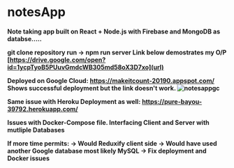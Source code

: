 <strong>

# notesApp
Note taking app built on React + Node.js with Firebase and MongoDB as databse.....

git clone repository
run -> npm run server
Link below demostrates my O/P
[https://drive.google.com/open?id=1ycpTyoB5PUuvGmdcWB305md58oX3D7xo](url)

Deployed on Google Cloud: https://makeitcount-20190.appspot.com/
Shows successful deployment but the link doesn't work. 
![notesappgc](https://user-images.githubusercontent.com/30497847/54231884-65e9f680-44d7-11e9-9610-d0d53ef8bd1a.PNG)

Same issue with Heroku Deployment as well: https://pure-bayou-39792.herokuapp.com/

Issues with Docker-Compose file. Interfacing Client and Server with mutliple Databases

If more time permits:
-> Would Reduxify client side
-> Would have used another Google database most likely MySQL
-> Fix deployment and Docker issues


</strong>
